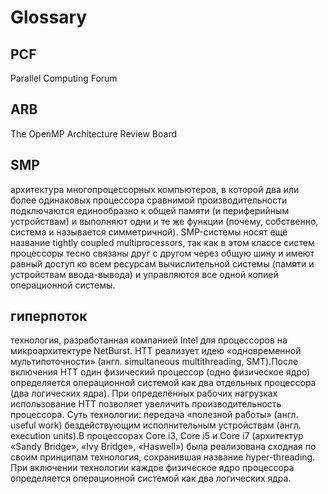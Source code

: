 # Glossary

## PCF

Parallel Computing Forum 

## ARB

The OpenMP Architecture Review Board

## SMP

архитектура многопроцессорных компьютеров, в которой два или более одинаковых процессора сравнимой производительности подключаются единообразно к общей памяти (и периферийным устройствам) и выполняют одни и те же функции (почему, собственно, система и называется симметричной). SMP-системы носят ещё название tightly coupled multiprocessors, так как в этом классе систем процессоры тесно связаны друг с другом через общую шину и имеют равный доступ ко всем ресурсам вычислительной системы (памяти и устройствам ввода-вывода) и управляются все одной копией операционной системы.

## гиперпоток

технология, разработанная компанией Intel для процессоров на микроархитектуре NetBurst. HTT реализует идею «одновременной мультипоточности» (англ. simultaneous multithreading, SMT).После включения HTT один физический процессор (одно физическое ядро) определяется операционной системой как два отдельных процессора (два логических ядра). При определённых рабочих нагрузках использование HTT позволяет увеличить производительность процессора. Суть технологии: передача «полезной работы» (англ. useful work) бездействующим исполнительным устройствам (англ. execution units).В процессорах Core i3, Core i5 и Core i7 (архитектур «Sandy Bridge», «Ivy Bridge», «Haswell») была реализована сходная по своим принципам технология, сохранившая название hyper-threading. При включении технологии каждое физическое ядро процессора определяется операционной системой как два логических ядра.